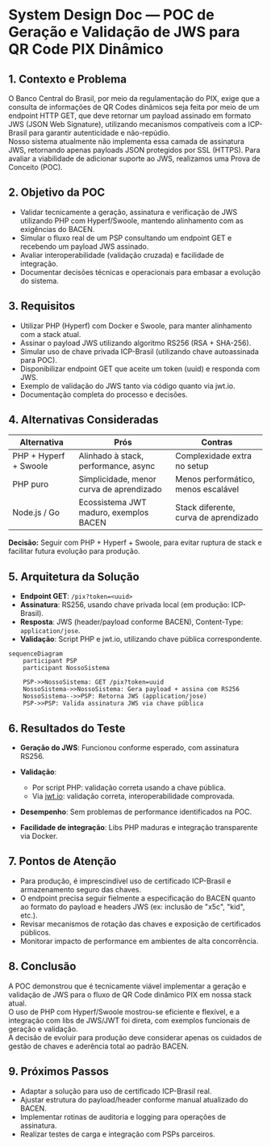 # System Design Doc — POC de Geração e Validação de JWS para QR Code PIX Dinâmico

## 1. Contexto e Problema

O Banco Central do Brasil, por meio da regulamentação do PIX, exige que a consulta de informações de QR Codes dinâmicos seja feita por meio de um endpoint HTTP GET, que deve retornar um payload assinado em formato JWS (JSON Web Signature), utilizando mecanismos compatíveis com a ICP-Brasil para garantir autenticidade e não-repúdio.  
Nosso sistema atualmente não implementa essa camada de assinatura JWS, retornando apenas payloads JSON protegidos por SSL (HTTPS). Para avaliar a viabilidade de adicionar suporte ao JWS, realizamos uma Prova de Conceito (POC).

## 2. Objetivo da POC

- Validar tecnicamente a geração, assinatura e verificação de JWS utilizando PHP com Hyperf/Swoole, mantendo alinhamento com as exigências do BACEN.
- Simular o fluxo real de um PSP consultando um endpoint GET e recebendo um payload JWS assinado.
- Avaliar interoperabilidade (validação cruzada) e facilidade de integração.
- Documentar decisões técnicas e operacionais para embasar a evolução do sistema.

## 3. Requisitos

- Utilizar PHP (Hyperf) com Docker e Swoole, para manter alinhamento com a stack atual.
- Assinar o payload JWS utilizando algoritmo RS256 (RSA + SHA-256).
- Simular uso de chave privada ICP-Brasil (utilizando chave autoassinada para POC).
- Disponibilizar endpoint GET que aceite um token (uuid) e responda com JWS.
- Exemplo de validação do JWS tanto via código quanto via jwt.io.
- Documentação completa do processo e decisões.

## 4. Alternativas Consideradas

| Alternativa                | Prós                                   | Contras                                  |
|----------------------------|----------------------------------------|------------------------------------------|
| PHP + Hyperf + Swoole      | Alinhado à stack, performance, async   | Complexidade extra no setup              |
| PHP puro                   | Simplicidade, menor curva de aprendizado| Menos performático, menos escalável      |
| Node.js / Go               | Ecossistema JWT maduro, exemplos BACEN | Stack diferente, curva de aprendizado    |

**Decisão:** Seguir com PHP + Hyperf + Swoole, para evitar ruptura de stack e facilitar futura evolução para produção.

## 5. Arquitetura da Solução

- **Endpoint GET**: `/pix?token=<uuid>`
- **Assinatura**: RS256, usando chave privada local (em produção: ICP-Brasil).
- **Resposta**: JWS (header/payload conforme BACEN), Content-Type: `application/jose`.
- **Validação**: Script PHP e jwt.io, utilizando chave pública correspondente.

```mermaid
sequenceDiagram
    participant PSP
    participant NossoSistema

    PSP->>NossoSistema: GET /pix?token=uuid
    NossoSistema->>NossoSistema: Gera payload + assina com RS256
    NossoSistema-->>PSP: Retorna JWS (application/jose)
    PSP->>PSP: Valida assinatura JWS via chave pública
```

## 6. Resultados do Teste

- **Geração do JWS**: Funcionou conforme esperado, com assinatura RS256.
- **Validação**:  

  - Por script PHP: validação correta usando a chave pública.  
  - Via [jwt.io](https://jwt.io/): validação correta, interoperabilidade comprovada.

- **Desempenho**: Sem problemas de performance identificados na POC.
- **Facilidade de integração**: Libs PHP maduras e integração transparente via Docker.

## 7. Pontos de Atenção

- Para produção, é imprescindível uso de certificado ICP-Brasil e armazenamento seguro das chaves.
- O endpoint precisa seguir fielmente a especificação do BACEN quanto ao formato do payload e headers JWS (ex: inclusão de "x5c", "kid", etc.).
- Revisar mecanismos de rotação das chaves e exposição de certificados públicos.
- Monitorar impacto de performance em ambientes de alta concorrência.

## 8. Conclusão

A POC demonstrou que é tecnicamente viável implementar a geração e validação de JWS para o fluxo de QR Code dinâmico PIX em nossa stack atual.  
O uso de PHP com Hyperf/Swoole mostrou-se eficiente e flexível, e a integração com libs de JWS/JWT foi direta, com exemplos funcionais de geração e validação.  
A decisão de evoluir para produção deve considerar apenas os cuidados de gestão de chaves e aderência total ao padrão BACEN.

## 9. Próximos Passos

- Adaptar a solução para uso de certificado ICP-Brasil real.
- Ajustar estrutura do payload/header conforme manual atualizado do BACEN.
- Implementar rotinas de auditoria e logging para operações de assinatura.
- Realizar testes de carga e integração com PSPs parceiros.